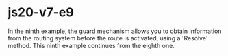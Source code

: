 # js20-v7-e9
In the ninth example, the guard mechanism allows you to obtain information from the routing system before the route is activated, using a 'Resolve' method.
This ninth example continues from the eighth one.
